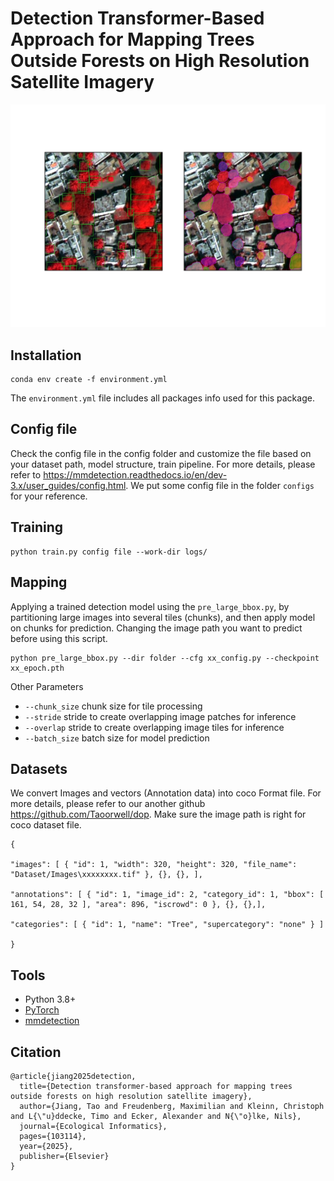 # Detection Transformer-Based Approach for Mapping Trees Outside Forests on High Resolution Satellite Imagery
![](Dataset/1.png)

## Installation

```
conda env create -f environment.yml
```
The `environment.yml` file includes all packages info used for this package. 

## Config file
Check the config file in the config folder and customize the file based on your dataset path, model structure, train pipeline.
For more details, please refer to https://mmdetection.readthedocs.io/en/dev-3.x/user_guides/config.html. We put some config file in the folder `configs` for your reference.


## Training

```
python train.py config file --work-dir logs/
```

## Mapping 
Applying a trained detection model using the `pre_large_bbox.py`, by partitioning large images into several tiles (chunks), and then apply model on chunks for prediction.
Changing the image path you want to predict before using this script.
```
python pre_large_bbox.py --dir folder --cfg xx_config.py --checkpoint xx_epoch.pth 
```
Other Parameters
- `--chunk_size` chunk size for tile processing
- `--stride` stride to create overlapping image patches for inference
- `--overlap` stride to create overlapping image tiles for inference
- `--batch_size` batch size for model prediction

## Datasets
We convert Images and vectors (Annotation data) into coco Format file. For more details, please refer to our another github https://github.com/Taoorwell/dop.
Make sure the image path is right for coco dataset file. 
```
{

"images": [ { "id": 1, "width": 320, "height": 320, "file_name": "Dataset/Images\xxxxxxxx.tif" }, {}, {}, ],

"annotations": [ { "id": 1, "image_id": 2, "category_id": 1, "bbox": [ 161, 54, 28, 32 ], "area": 896, "iscrowd": 0 }, {}, {},],

"categories": [ { "id": 1, "name": "Tree", "supercategory": "none" } ]

}

```

## Tools
* Python 3.8+
* [PyTorch](https://pytorch.org/)
* [mmdetection](https://github.com/open-mmlab/mmdetection)


## Citation
```
@article{jiang2025detection,
  title={Detection transformer-based approach for mapping trees outside forests on high resolution satellite imagery},
  author={Jiang, Tao and Freudenberg, Maximilian and Kleinn, Christoph and L{\"u}ddecke, Timo and Ecker, Alexander and N{\"o}lke, Nils},
  journal={Ecological Informatics},
  pages={103114},
  year={2025},
  publisher={Elsevier}
}
```
